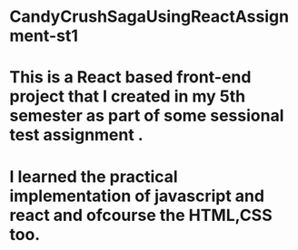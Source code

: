 # CandyCrushSagaUsingReactAssignment-st1
# This is a React based front-end project that I created in my 5th semester as part of some sessional test assignment . 
# I learned the practical implementation of javascript and react and ofcourse the HTML,CSS too. 
